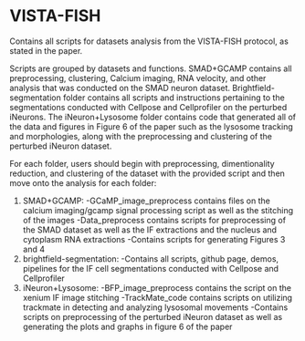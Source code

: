 # VISTA-FISH
Contains all scripts for datasets analysis from the VISTA-FISH protocol, as stated in the paper.

Scripts are grouped by datasets and functions. SMAD+GCAMP contains all preprocessing, clustering, Calcium imaging, RNA velocity, and other analysis that was conducted on the SMAD neuron dataset. Brightfield-segmentation folder contains all scripts and instructions pertaining to the segmentations conducted with Cellpose and Cellprofiler on the perturbed iNeurons. The iNeuron+Lysosome folder contains code that generated all of the data and figures in Figure 6 of the paper such as the lysosome tracking and morphologies, along with the preprocessing and clustering of the perturbed iNeuron dataset. 

For each folder, users should begin with preprocessing, dimentionality reduction, and clustering of the dataset with the provided script and then move onto the analysis for each folder:
1) SMAD+GCAMP:
       -GCaMP_image_preprocess contains files on the calcium imaging/gcamp signal processing script as well as the stitching of the images
       -Data_preprocess contains scripts for preprocessing of the SMAD dataset as well as the IF extractions and the nucleus and cytoplasm RNA                 extractions
       -Contains scripts for generating Figures 3 and 4
2) brightfield-segmentation:
       -Contains all scripts, github page, demos, pipelines for the IF cell segmentations conducted with Cellpose and Cellprofiler
3) iNeuron+Lysosome:
       -BFP_image_preprocess contains the script on the xenium IF image stitching
       -TrackMate_code contains scripts on utilizing trackmate in detecting and analyzing lysosomal movements
       -Contains scripts on preprocessing of the perturbed iNeuron dataset as well as generating the plots and graphs in figure 6 of the paper


    
